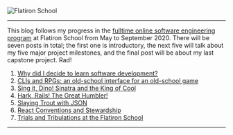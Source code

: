 ![Flatiron School](https://upload.wikimedia.org/wikipedia/commons/0/04/Flatiron_School.png)
* * *

This blog follows my progress in the [fulltime online software engineering program](https://flatironschool.com/career-courses/coding-bootcamp/online) at Flatiron School from May to September 2020. There will be seven posts in total; the first one is introductory, the next five will talk about my five major project milestones, and the final post will be about my last capstone project. Rad!

1. [Why did I decide to learn software development?](./flatiron/why-did-i-decide-sw-dev.html)
2. [CLIs and RPGs: an old-school interface for an old-school game](./flatiron/cli-and-rpg-old-school.html)
3. [Sing it, Dino! Sinatra and the King of Cool](./flatiron/sing-it-dino.html)
4. [Hark, Rails! The Great Humbler!](./flatiron/rails-the-great-humbler.html)
5. [Slaying Trout with JSON](./flatiron/slaying-trout-with-json.html)
6. [React Conventions and Stewardship](./flatiron/react-conventions-and-stewardship.html)
7. [Trials and Tribulations at the Flatiron School](./flatiron/trials-and-tribulations.html)

* * *
